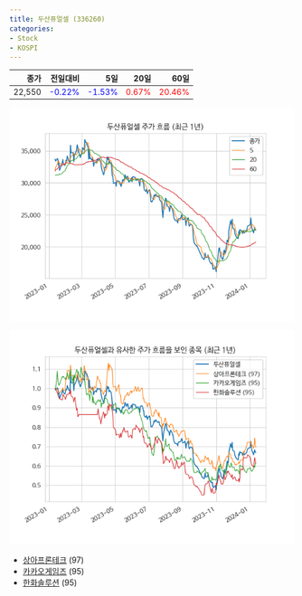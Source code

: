 ```yaml
---
title: 두산퓨얼셀 (336260)
categories:
- Stock
- KOSPI
---
```


|종가|전일대비|5일|20일|60일|
|---:|-------:|--:|---:|---:|
|22,550|<span style="color: blue">-0.22%</span>|<span style="color: blue">-1.53%</span>|<span style="color: red">0.67%</span>|<span style="color: red">20.46%</span>|


<!-- more -->

![336260](/assets/images/stock/336260.png)

![336260](/assets/images/stock/336260_sim.png)

- [상아프론테크](/089980/) (97)
- [카카오게임즈](/293490/) (95)
- [한화솔루션](//009830/) (95)
